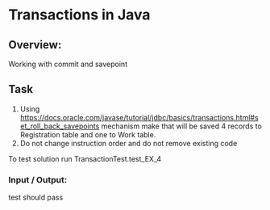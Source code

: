 # Transactions in Java

## Overview:

Working with commit and savepoint

## Task

1. Using https://docs.oracle.com/javase/tutorial/jdbc/basics/transactions.html#set_roll_back_savepoints mechanism make that will be saved 4 records to Registration table and one to Work table.
2. Do not change instruction order and do not remove existing code

To test solution run TransactionTest.test_EX_4

### Input / Output:

test should pass
